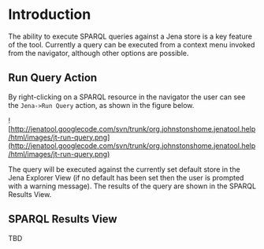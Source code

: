 # Introduction #

The ability to execute SPARQL queries against a Jena store is a key feature of the tool. Currently a query can be executed from a context menu invoked from the navigator, although other options are possible.

## Run Query Action ##

By right-clicking on a SPARQL resource in the navigator the user can see the `Jena->Run Query` action, as shown in the figure below.

![http://jenatool.googlecode.com/svn/trunk/org.johnstonshome.jenatool.help/html/images/jt-run-query.png](http://jenatool.googlecode.com/svn/trunk/org.johnstonshome.jenatool.help/html/images/jt-run-query.png)

The query will be executed against the currently set default store in the Jena Explorer View (if no default has been set then the user is prompted with a warning message). The results of the query are shown in the SPARQL Results View.

## SPARQL Results View ##

TBD